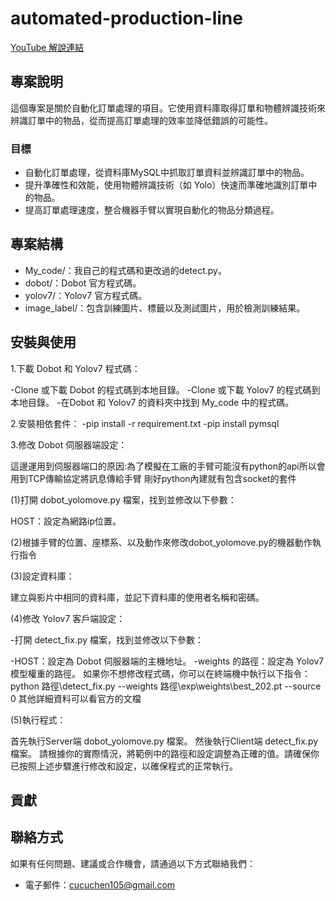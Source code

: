# automated-production-line

[YouTube 解說連結](https://www.youtube.com/your-video-link)

## 專案說明

這個專案是關於自動化訂單處理的項目。它使用資料庫取得訂單和物體辨識技術來辨識訂單中的物品，從而提高訂單處理的效率並降低錯誤的可能性。

### 目標

- 自動化訂單處理，從資料庫MySQL中抓取訂單資料並辨識訂單中的物品。
- 提升準確性和效能，使用物體辨識技術（如 Yolo）快速而準確地識別訂單中的物品。
- 提高訂單處理速度，整合機器手臂以實現自動化的物品分類過程。

## 專案結構

- My_code/：我自己的程式碼和更改過的detect.py。
- dobot/：Dobot 官方程式碼。
- yolov7/：Yolov7 官方程式碼。
- image_label/：包含訓練圖片、標籤以及測試圖片，用於檢測訓練結果。

## 安裝與使用

1.下載 Dobot 和 Yolov7 程式碼：

-Clone 或下載 Dobot 的程式碼到本地目錄。
-Clone 或下載 Yolov7 的程式碼到本地目錄。
-在Dobot 和 Yolov7 的資料夾中找到 My_code 中的程式碼。

2.安裝相依套件：
-pip install -r requirement.txt
-pip install pymsql

3.修改 Dobot 伺服器端設定：

這邊運用到伺服器端口的原因:為了模擬在工廠的手臂可能沒有python的api所以會用到TCP傳輸協定將訊息傳給手臂
剛好python內建就有包含socket的套件

(1)打開 dobot_yolomove.py 檔案，找到並修改以下參數：

HOST：設定為網路ip位置。

(2)根據手臂的位置、座標系、以及動作來修改dobot_yolomove.py的機器動作執行指令

(3)設定資料庫：

建立與影片中相同的資料庫，並記下資料庫的使用者名稱和密碼。

(4)修改 Yolov7 客戶端設定：

-打開 detect_fix.py 檔案，找到並修改以下參數：

-HOST：設定為 Dobot 伺服器端的主機地址。
-weights 的路徑：設定為 Yolov7 模型權重的路徑。
如果你不想修改程式碼，你可以在終端機中執行以下指令：python 路徑\detect_fix.py --weights 路徑\exp\weights\best_202.pt --source 0
其他詳細資料可以看官方的文檔

(5)執行程式：

首先執行Server端 dobot_yolomove.py 檔案。
然後執行Client端 detect_fix.py 檔案。
請根據你的實際情況，將範例中的路徑和設定調整為正確的值。請確保你已按照上述步驟進行修改和設定，以確保程式的正常執行。

## 貢獻



## 聯絡方式

如果有任何問題、建議或合作機會，請通過以下方式聯絡我們：

- 電子郵件：cucuchen105@gmail.com
